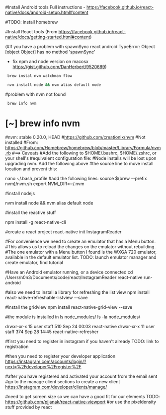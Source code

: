 


#Install Android tools 
Full instructions  - https://facebook.github.io/react-native/docs/android-setup.html#content


#TODO: install homebrew

#Install React tools (From https://facebook.github.io/react-native/docs/getting-started.html#content)

(#If you have a problem with spawnSync
react android TypeError: Object [object Object] has no method 'spawnSync'
- fix npm and node version on macosx https://gist.github.com/DanHerbert/9520689)
```bash
 brew instal nvm watchman flow

 nvm install node && nvm alias default node
```
 #problem with nvm not found
```bash
 brew info nvm
```
# [~] brew info nvm
#nvm: stable 0.20.0, HEAD
#https://github.com/creationix/nvm
#Not installed
#From: https://github.com/Homebrew/homebrew/blob/master/Library/Formula/nvm.rb
#==> Caveats
#Add the following to $HOME/.bashrc, $HOME/.zshrc, or your shell's
#equivalent configuration file:
#Node installs will be lost upon upgrading nvm. Add the following above
#the source line to move install location and prevent this:

nano ~/.bash_profile
#add the following lines:
 source $(brew --prefix nvm)/nvm.sh
 export NVM_DIR=~/.nvm


#install nodejs

  nvm install node && nvm alias default node


#install the reactive stuff

  npm install -g react-native-cli

#create a react project
  react-native init InstagramReader


#For convenience we need to create an emulator that has a Menu button.
#This allows us to reload the changes on the emulator without rebuilding.
#The one emulator with a Menu button I found is the WXGA 720 emulator, available in the default emulator list.
TODO: launch emulator manager and create emulator, find tutorial

#Have an Android emulator running, or a device connected
  cd /Users/n0n3/Documents/code/react/InstagramReader
  react-native run-android


#also we need to install a library for refreshing the list view 
 npm install react-native-refreshable-listview --save

#install the gridview
 npm install react-native-grid-view --save

#the module is installed in ls node_modules/
 ls -la node_modules/

drwxr-xr-x  15 user  staff  510 Sep 24 00:03 react-native
drwxr-xr-x  11 user  staff  374 Sep 28 14:45 react-native-refresher



#first you need to register in instagram if you haven't already
TODO: link to registration


#then you need to register your developer application 
https://instagram.com/accounts/login/?next=%2Fdeveloper%2Fregister%2F

#after you have registered and activated your account from the email sent
#go to the manage client sections to create a new client 
https://instagram.com/developer/clients/manage/



#need to get screen size so we can have a good fit for our elements
TODO: https://github.com/pjjanak/react-native-viewport
#or use the pixeldensity stuff provided by react

